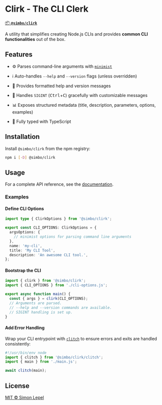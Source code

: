 # Clirk - The CLI Clerk

[📦 **`@simbo/clirk`**](https://npmjs.com/package/@simbo/clirk)

A utility that simplifies creating Node.js CLIs and provides **common CLI
functionalities** out of the box.

## Features

- ⚙️ Parses command-line arguments with
  [`minimist`](https://www.npmjs.com/package/minimist)

- ℹ️ Auto-handles `--help` and `--version` flags (unless overridden)

- 📝 Provides formatted help and version messages

- 🛑 Handles `SIGINT` (<kbd>Ctrl</kbd>+<kbd>C</kbd>) gracefully with
  customizable messages

- 📊 Exposes structured metadata (title, description, parameters, options,
  examples)

- 📘 Fully typed with TypeScript

## Installation

Install `@simbo/clirk` from the npm registry:

```bash
npm i [-D] @simbo/clirk
```

## Usage

For a complete API reference, see the
[documentation](https://simbo.codes/packages/modules/_simbo_clirk/).

### Examples

#### Define CLI Options

```ts
import type { ClirkOptions } from '@simbo/clirk';

export const CLI_OPTIONS: ClirkOptions = {
  argsOptions: {
    // minimist options for parsing command line arguments
  },
  name: 'my-cli',
  title: 'My CLI Tool',
  description: 'An awesome CLI tool.',
};
```

#### Bootstrap the CLI

```ts
import { clirk } from '@simbo/clirk';
import { CLI_OPTIONS } from './cli-options.js';

export async function main() {
  const { args } = clirk(CLI_OPTIONS);
  // Arguments are parsed.
  // --help and --version commands are available.
  // SIGINT handling is set up.
}
```

#### Add Error Handling

Wrap your CLI entrypoint with
[`clitch`](https://simbo.codes/packages/functions/_simbo_clirk.clitch.clitch/)
to ensure errors and exits are handled consistently:

```ts
#!/usr/bin/env node
import { clitch } from '@simbo/clirk/clitch';
import { main } from './main.js';

await clitch(main);
```

## License

[MIT © Simon Lepel](http://simbo.mit-license.org/2025/)

